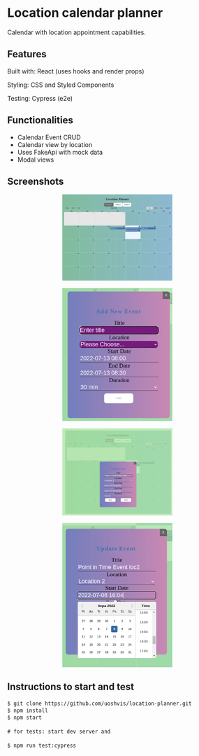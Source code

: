 # Location calendar planner

Calendar with location appointment capabilities.

## Features

Built with: React (uses hooks and render props)

Styling: CSS and Styled Components

Testing: Cypress (e2e)

## Functionalities

- Calendar Event CRUD
- Calendar view by location
- Uses FakeApi with mock data
- Modal views

## Screenshots

<p align="center">
  <img style='width: 50%' alt="Calendar view" src="./public/img/calendar-view.png" />
</p>
<p align="center">
  <img style='width: 50%' alt="Calendar view" src="./public/img/add-new-event-form.png" />
</p>
<p align="center">
  <img style='width: 50%' alt="Calendar view" src="./public/img/event-modal-view.png" />
</p>
<p align="center">
  <img style='width: 50%' alt="Calendar view" src="./public/img/event-date-select-view.png" />
</p>

## Instructions to start and test

```
$ git clone https://github.com/uoshvis/location-planner.git
$ npm install
$ npm start

# for tests: start dev server and

$ npm run test:cypress
```
